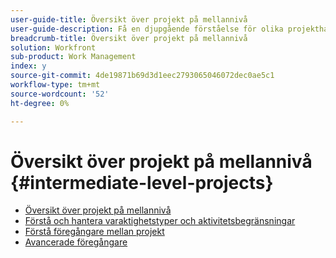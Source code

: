 ```yaml
---
user-guide-title: Översikt över projekt på mellannivå
user-guide-description: Få en djupgående förståelse för olika projekthanteringsverktyg i Workfront, tillsammans med några proffstips och metodtips.
breadcrumb-title: Översikt över projekt på mellannivå
solution: Workfront
sub-product: Work Management
index: y
source-git-commit: 4de19871b69d3d1eec2793065046072dec0ae5c1
workflow-type: tm+mt
source-wordcount: '52'
ht-degree: 0%

---
```




# Översikt över projekt på mellannivå {#intermediate-level-projects}

+ [Översikt över projekt på mellannivå](overview.md)
+ [Förstå och hantera varaktighetstyper och aktivitetsbegränsningar](https://experienceleague.adobe.com/en/docs/workfront-learn/tutorials-workfront/manage-work/intermediate-projects/understand-and-manage-duration-types-and-task-constraints)
+ [Förstå föregångare mellan projekt](https://experienceleague.adobe.com/en/docs/workfront-learn/tutorials-workfront/manage-work/intermediate-projects/understand-cross-project-predecessors)
+ [Avancerade föregångare](https://experienceleague.adobe.com/en/docs/workfront-learn/tutorials-workfront/manage-work/intermediate-projects/advanced-predecessors)

